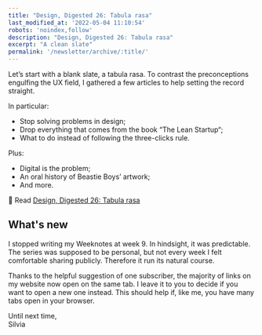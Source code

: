 ```yaml
---
title: "Design, Digested 26: Tabula rasa"
last_modified_at: '2022-05-04 11:10:54'
robots: 'noindex,follow'
description: "Design, Digested 26: Tabula rasa"
excerpt: "A clean slate"
permalink: '/newsletter/archive/:title/'
---
```

Let’s start with a blank slate, a tabula rasa. To contrast the preconceptions engulfing the UX field, I gathered a few articles to help setting the record straight. 

<p class="detached">In particular:</p>

<ul class="smd-ul">
  <li>Stop solving problems in design;</li>
  <li>Drop everything that comes from the book “The Lean Startup“;</li>
  <li>What to do instead of following the three-clicks rule.</li>
</ul>

Plus:

<ul class="smd-ul">
  <li>Digital is the problem;</li>
  <li>An oral history of Beastie Boys’ artwork;</li>
  <li>And more.</li>
</ul>

<p class="detached">🔗 Read <a href="https://silviamaggidesign.com/design-digested/design-digested-26/">Design, Digested 26: Tabula rasa</a></p>

## What's new

I stopped writing my Weeknotes at week 9. In hindsight, it was predictable. The series was supposed to be personal, but not every week I felt comfortable sharing publicly. Therefore it run its natural course.

Thanks to the helpful suggestion of one subscriber, the majority of links on my website now open on the same tab. I leave it to you to decide if you want to open a new one instead. This should help if, like me, you have many tabs open in your browser. 

<p class="detached">Until next time, <br>
Silvia</p>